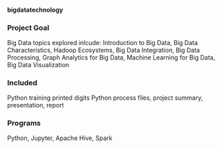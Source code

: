 #### bigdatatechnology

### Project Goal
Big Data topics explored inlcude: Introduction to Big Data, Big Data Characteristics, Hadoop Ecosystems, Big Data Integration, Big Data Processing, Graph Analytics for Big Data, Machine Learning for Big Data, Big Data Visualization

### Included
Python training printed digits Python process files, project summary, presentation, report

### Programs
Python, Jupyter, Apache Hive, Spark
